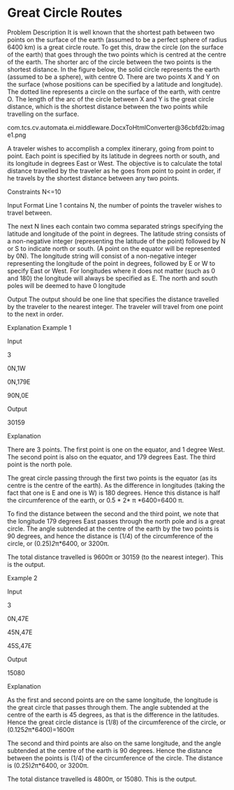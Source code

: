 # Great Circle Routes
Problem Description
It is well known that the shortest path between two points on the surface of the earth (assumed to be a perfect sphere of radius 6400 km) is a great circle route. To get this, draw the circle (on the surface of the earth) that goes through the two points which is centred at the centre of the earth. The shorter arc of the circle between the two points is the shortest distance. In the figure below, the solid circle represents the earth (assumed to be a sphere), with centre O. There are two points X and Y on the surface (whose positions can be specified by a latitude and longitude). The dotted line represents a circle on the surface of the earth, with centre O. The length of the arc of the circle between X and Y is the great circle distance, which is the shortest distance between the two points while travelling on the surface.

com.tcs.cv.automata.ei.middleware.DocxToHtmlConverter@36cbfd2b:image1.png

A traveler wishes to accomplish a complex itinerary, going from point to point. Each point is specified by its latitude in degrees north or south, and its longitude in degrees East or West. The objective is to calculate the total distance travelled by the traveler as he goes from point to point in order, if he travels by the shortest distance between any two points.

Constraints
N<=10

Input Format
Line 1 contains N, the number of points the traveler wishes to travel between.

The next N lines each contain two comma separated strings specifying the latitude and longitude of the point in degrees. The latitude string consists of a non-negative integer (representing the latitude of the point) followed by N or S to indicate north or south. (A point on the equator will be represented by 0N). The longitude string will consist of a non-negative integer representing the longitude of the point in degrees, followed by E or W to specify East or West. For longitudes where it does not matter (such as 0 and 180) the longitude will always be specified as E. The north and south poles will be deemed to have 0 longitude

Output
The output should be one line that specifies the distance travelled by the traveler to the nearest integer. The traveler will travel from one point to the next in order.


Explanation
Example 1

Input

3

0N,1W

0N,179E

90N,0E

Output

30159

Explanation

There are 3 points. The first point is one on the equator, and 1 degree West. The second point is also on the equator, and 179 degrees East. The third point is the north pole.

The great circle passing through the first two points is the equator (as its centre is the centre of the earth). As the difference in longitudes (taking the fact that one is E and one is W) is 180 degrees. Hence this distance is half the circumference of the earth, or 0.5 * 2* π *6400=6400 π.

To find the distance between the second and the third point, we note that the longitude 179 degrees East passes through the north pole and is a great circle. The angle subtended at the centre of the earth by the two points is 90 degrees, and hence the distance is (1/4) of the circumference of the circle, or (0.25)*2*π*6400, or 3200π.

The total distance travelled is 9600π or 30159 (to the nearest integer). This is the output.

Example 2

Input

3

0N,47E

45N,47E

45S,47E

Output

15080

Explanation

As the first and second points are on the same longitude, the longitude is the great circle that passes through them. The angle subtended at the centre of the earth is 45 degrees, as that is the difference in the latitudes. Hence the great circle distance is (1/8) of the circumference of the circle, or (0.125*2*π*6400)=1600π

The second and third points are also on the same longitude, and the angle subtended at the centre of the earth is 90 degrees. Hence the distance between the points is (1/4) of the circumference of the circle. The distance is (0.25)*2*π*6400, or 3200π.

The total distance travelled is 4800π, or 15080. This is the output.
